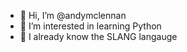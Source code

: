 - 👋 Hi, I’m @andymclennan
- 👀 I’m interested in learning Python
- 🌱 I already know the SLANG langauge

<!---
andymclennan/andymclennan is a ✨ special ✨ repository because its `README.md` (this file) appears on your GitHub profile.
You can click the Preview link to take a look at your changes.
--->
